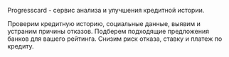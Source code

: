 Progresscard - сервис анализа и улучшения кредитной истории.

Проверим кредитную историю, социальные данные, выявим и устраним причины отказов. Подберем подходящие предложения банков для вашего рейтинга. Снизим риск отказа, ставку и платеж по кредиту.
